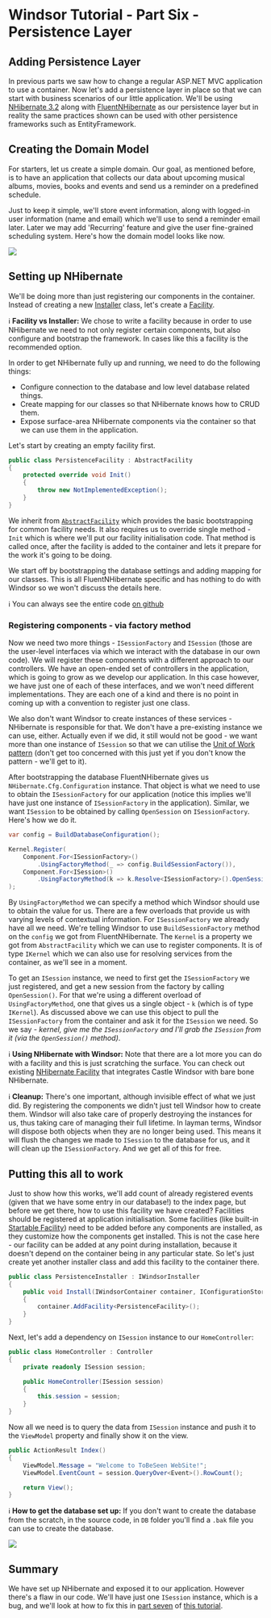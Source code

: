 # Windsor Tutorial - Part Six - Persistence Layer

## Adding Persistence Layer

In previous parts we saw how to change a regular ASP.NET MVC application to use a container. Now let's add a persistence layer in place so that we can start with business scenarios of our little application. We'll be using [NHibernate 3.2](http://nhforge.org) along with [FluentNHibernate](http://fluentnhibernate.org/) as our persistence layer but in reality the same practices shown can be used with other persistence frameworks such as EntityFramework.

## Creating the Domain Model

For starters, let us create a simple domain. Our goal, as mentioned before, is to have an application that collects our data about upcoming musical albums, movies, books and events and send us a reminder on a predefined schedule.

Just to keep it simple, we'll store event information, along with logged-in user information (name and email) which we'll use to send a reminder email later. Later we may add 'Recurring' feature and give the user fine-grained scheduling system. Here's how the domain model looks like now.

![](images/mvc-tutorial-domain-model.png)

## Setting up NHibernate

We'll be doing more than just registering our components in the container. Instead of creating a new [Installer](installers.md) class, let's create a [Facility](facilities.md).

:information_source: **Facility vs Installer:** We chose to write a facility because in order to use NHibernate we need to not only register certain components, but also configure and bootstrap the framework. In cases like this a facility is the recommended option.

In order to get NHibernate fully up and running, we need to do the following things:

* Configure connection to the database and low level database related things.
* Create mapping for our classes so that NHibernate knows how to CRUD them.
* Expose surface-area NHibernate components via the container so that we can use them in the application.

Let's start by creating an empty facility first.

```csharp
public class PersistenceFacility : AbstractFacility
{
	protected override void Init()
	{
		throw new NotImplementedException();
	}
}
```

We inherit from [`AbstractFacility`](https://github.com/castleproject/Castle.Windsor/blob/master/src/Castle.Windsor/MicroKernel/Facilities/AbstractFacility.cs) which provides the basic bootstrapping for common facility needs. It also requires us to override single method - `Init` which is where we'll put our facility initialisation code. That method is called once, after the facility is added to the container and lets it prepare for the work it's going to be doing.

We start off by bootstrapping the database settings and adding mapping for our classes. This is all FluentNHibernate specific and has nothing to do with Windsor so we won't discuss the details here.

:information_source: You can always see the entire code [on github](https://github.com/kkozmic/ToBeSeen)

### Registering components - via factory method

Now we need two more things - `ISessionFactory` and `ISession` (those are the user-level interfaces via which we interact with the database in our own code). We will register these components with a different approach to our controllers. We have an open-ended set of controllers in the application, which is going to grow as we develop our application. In this case however, we have just one of each of these interfaces, and we won't need different implementations. They are each one of a kind and there is no point in coming up with a convention to register just one class.

We also don't want Windsor to create instances of these services - NHibernate is responsible for that. We don't have a pre-existing instance we can use, either. Actually even if we did, it still would not be good - we want more than one instance of `ISession` so that we can utilise the [Unit of Work pattern](http://martinfowler.com/eaaCatalog/unitOfWork.html) (don't get too concerned with this just yet if you don't know the pattern - we'll get to it).

After bootstrapping the database FluentNHibernate gives us `NHibernate.Cfg.Configuration` instance. That object is what we need to use to obtain the `ISessionFactory` for our application (notice this implies we'll have just one instance of `ISessionFactory` in the application). Similar, we want `ISession` to be obtained by calling `OpenSession` on `ISessionFactory`. Here's how we do it.

```csharp
var config = BuildDatabaseConfiguration();

Kernel.Register(
	Component.For<ISessionFactory>()
		.UsingFactoryMethod(_ => config.BuildSessionFactory()),
	Component.For<ISession>()
		.UsingFactoryMethod(k => k.Resolve<ISessionFactory>().OpenSession())
);
```

By `UsingFactoryMethod` we can specify a method which Windsor should use to obtain the value for us. There are a few overloads that provide us with varying levels of contextual information. For `ISessionFactory` we already have all we need. We're telling Windsor to use `BuildSessionFactory` method on the `config` we got from FluentNHibernate. The `Kernel` is a property we got from `AbstractFacility` which we can use to register components. It is of type `IKernel` which we can also use for resolving services from the container, as we'll see in a moment.

To get an `ISession` instance, we need to first get the `ISessionFactory` we just registered, and get a new session from the factory by calling `OpenSession()`. For that we're using a different overload of `UsingFactoryMethod`, one that gives us a single object - `k` (which is of type `IKernel`). As discussed above we can use this object to pull the `ISessionFactory` from the container and ask it for the `ISession` we need. So we say - *kernel, give me the `ISessionFactory` and I'll grab the `ISession` from it (via the `OpenSession()` method)*.

:information_source: **Using NHibernate with Windsor:** Note that there are a lot more you can do with a facility and this is just scratching the surface. You can check out existing [NHibernate Facility](https://github.com/castleproject/Castle.Facilities.NHibernateIntegration) that integrates Castle Windsor with bare bone NHibernate.

:information_source: **Cleanup:** There's one important, although invisible effect of what we just did. By registering the components we didn't just tell Windsor how to create them. Windsor will also take care of properly destroying the instances for us, thus taking care of managing their full lifetime. In layman terms, Windsor will dispose both objects when they are no longer being used. This means it will flush the changes we made to `ISession` to the database for us, and it will clean up the `ISessionFactory`. And we get all of this for free.

## Putting this all to work

Just to show how this works, we'll add count of already registered events (given that we have some entry in our database!) to the index page, but before we get there, how to use this facility we have created? Facilities should be registered at application initialisation. Some facilities (like built-in [Startable Facility](startable-facility.md)) need to be added before any components are installed, as they customize how the components get installed. This is not the case here - our facility can be added at any point during installation, because it doesn't depend on the container being in any particular state. So let's just create yet another installer class and add this facility to the container there.

```csharp
public class PersistenceInstaller : IWindsorInstaller
{
	public void Install(IWindsorContainer container, IConfigurationStore store)
	{
		container.AddFacility<PersistenceFacility>();
	}
}
```

Next, let's add a dependency on `ISession` instance to our `HomeController`:

```csharp
public class HomeController : Controller
{
	private readonly ISession session;

	public HomeController(ISession session)
	{
		this.session = session;
	}
}
```

Now all we need is to query the data from `ISession` instance and push it to the `ViewModel` property and finally show it on the view.

```csharp
public ActionResult Index()
{
	ViewModel.Message = "Welcome to ToBeSeen WebSite!";
	ViewModel.EventCount = session.QueryOver<Event>().RowCount();

	return View();
}
```

:information_source: **How to get the database set up:** If you don't want to create the database from the scratch, in the source code, in `DB` folder you'll find a `.bak` file you can use to create the database.

![](images/mvc-tutorial-event-count.png)

## Summary

We have set up NHibernate and exposed it to our application. However there's a flaw in our code. We'll have just one `ISession` instance, which is a bug, and we'll look at how to fix this in [part seven](mvc-tutorial-part-7-lifestyles.md) of [this tutorial](mvc-tutorial-intro.md).